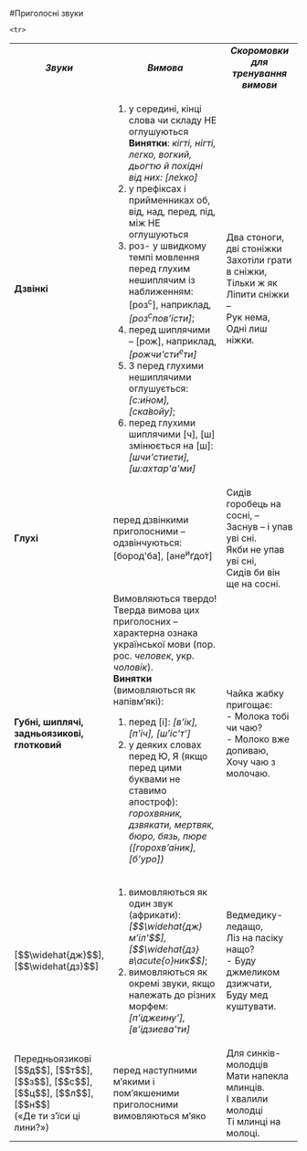 #Приголосні звуки

<table>
<col width="10%">
<col width="55%">
<col width="35%">
  <tr>
  <td><center><b><i>Звуки</i></b></center></td>
  <td><center><b><i>Вимова</i></b></center></td>
  <td><center><b><i>Скоромовки для тренування вимови</i></b></center></td>
  </tr>

  <tr>
  <td><b>Дзвінкі</b></td>
  <td>
  <ol>
<li>у середині, кінці слова чи складу НЕ оглушуються<br>
<b>Винятки</b>: <i>кігті, нігті, легко, вогкий, дьогтю й похідні від них: [ле&#769;хко]</i></li>
<li>у префіксах і прийменниках <span class="p1">об, від, над, перед, під, між</span> НЕ оглушуються</li>
<li><span class="p1">роз-</span> у швидкому темпі мовлення перед глухим нешиплячим із наближенням:<br>
<span class="p1">[роз<sup>с</sup>]</span>, наприклад, <i>[роз<sup>с</sup>пов’істи&#769;]</i>;</li>
<li> перед шиплячими – <span class="p1">[рож]</span>, наприклад, <i>[рожчи'сти<sup>е</sup>ти]</i></li>
<li><span class="p1">З</span> перед глухими нешиплячими оглушується: <i>[с:и&#769;ном], [ска&#769;войу]</i>;
<li>перед глухими шиплячими <span class="p1">[ч], [ш]</span> змінюється на <span class="p1">[ш]</span>:
<i>[шчи'стиети], [ш:ахтар'а'ми]</i></li></li>
</ol>
</td>
  <td>
Два стоноги, дві стоніжки<br>
Захотіли грати в сніжки,<br>
Тільки ж як<br>
Ліпити сніжки –<br> 
Рук нема, <br>
Одні лиш ніжки.
  </td>
  </tr>

 <tr>
  <td><b>Глухі</b></td>
  <td>перед дзвінкими приголосними – одзвінчуються: [бород'ба&#769;], [ане<sup>и</sup>ґдо&#769;т]</td>
  <td>Сидів горобець на сосні, –<br>
Заснув – і упав уві сні.<br>
Якби не упав уві сні,<br>
Сидів би він ще на сосні.</td>
  </tr>

    <tr>
  <td><b>Губні, шиплячі, задньоязикові, глотковий</b></td>
  <td>Вимовляються твердо!<br> Тверда вимова цих приголосних – характерна ознака української мови (пор. рос. <i>человек</i>, укр. <i>чоловік</i>). <br>
<b>Винятки</b> (вимовляються як напівм’які):
<ol>
<li>перед <span class="p1">[і]</span>: <i>[в’ік], [п’іч], [ш’іс'т']</i></li>
<li>у деяких словах перед <span class="p1">Ю, Я</span> (якщо перед цими буквами не ставимо апостроф): <i>горохвяник, дзвякати, мертвяк, бюро, бязь, пюре ([горохв’а&#769;ник], [б’уро&#769;])</i></li></td>
  <td>Чайка жабку пригощає:<br>
- Молока тобі чи чаю?<br>
- Молоко вже допиваю,<br>
Хочу чаю з молочаю.</td>
  </tr>

   <tr>
  <td>[$$\widehat{дж}$$], [$$\widehat{дз}$$]</td>
  <td>
  <ol>
  <li>вимовляються як один звук (африкати): <i>[$$\widehat{дж}м’іл'$$], [$$\widehat{дз}в\acute{о}ник$$]</i>;</li>
<li>вимовляються як окремі звуки, якщо належать до різних морфем: <i>[п’іджеину'], [в’ідзиева'ти]</i></li>
</ol></td>
  <td>Ведмедику-ледащо,<br>
Ліз на пасіку нащо?<br>
- Буду джмеликом дзижчати,<br>
Буду мед куштувати.</td>
  </tr>

   <tr>
  <td>Передньоязикові [$$д$$], [$$т$$], [$$з$$], [$$с$$], [$$ц$$], [$$л$$], [$$н$$]<br>
(«Де ти з’їси ці лини?»)
</td>
  <td>перед наступними м’якими і пом’якшеними приголосними вимовляються м’яко</td>
  <td>Для синків-молодців <br>
  Мати напекла млинців. <br>
  І хвалили молодці <br>
  Ті млинці на молоці.</td>
  </tr>
</table>
